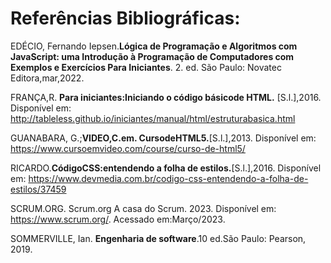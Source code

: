 # Referências Bibliográficas:

EDÉCIO, Fernando Iepsen.<b>Lógica de Programação e Algoritmos com JavaScript: uma Introdução à Programação de Computadores com Exemplos e Exercícios Para Iniciantes</b>. 2. ed. São Paulo: Novatec Editora,mar,2022.

FRANÇA,R. <b>Para iniciantes:Iniciando o código básicode HTML.</b> [S.l.],2016.
Disponível em: http://tableless.github.io/iniciantes/manual/html/estruturabasica.html

GUANABARA, G.;<b>VIDEO,C.em. CursodeHTML5.</b>[S.l.],2013.
Disponível em: https://www.cursoemvideo.com/course/curso-de-html5/

RICARDO.<b>CódigoCSS:entendendo a folha de estilos.</b>[S.l.],2016. Disponível em: 
https://www.devmedia.com.br/codigo-css-entendendo-a-folha-de-estilos/37459

SCRUM.ORG. Scrum.org A casa do Scrum. 2023. Disponível em: 
https://www.scrum.org/. Acessado em:Março/2023.

SOMMERVILLE, Ian. <b>Engenharia de software</b>.10 ed.São Paulo: Pearson, 2019.
